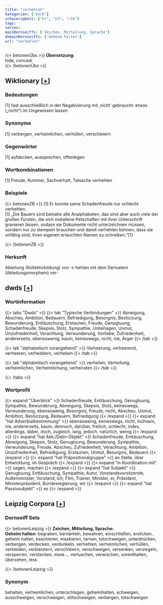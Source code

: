 ```yaml
---
title: "verhehlen"
kategorien: ["Verb"]
schwierigkeit: ["k1", "h3", "r16"]
tags:
series:
mainDornseiffs: ['Zeichen, Mitteilung, Sprache']
domainDornseiffs: ['Geheim halten']
url: "verhehlen"
---
```


{{< betonenÜbs >}}
**Übersetzung:**  
hide, conceal  
{{< /betonenÜbs >}}

## Wiktionary [[+](https://de.wiktionary.org/wiki/verhehlen)]

### Bedeutungen
[1] fast ausschließlich in der Negativierung mit ‚nicht’ gebraucht: etwas („nicht“) im Ungewissen lassen  

### Synonyme
[1] verbergen, verheimlichen, verhüllen, verschleiern  

### Gegenwörter
[1] aufdecken, aussprechen, offenlegen  

### Wortkombinationen
[1] Freude, Kummer, Sachverhalt, Tatsache verhehlen  

### Beispiele
{{< betonenZB >}}
[1] Er konnte seine Schadenfreude nur schlecht verhehlen.  
[1] „Die Bauern sind beinahe alle Analphabeten, das sind aber auch viele der großen Fürsten, die sich metallene Petschaften mit ihrer Unterschrift gravieren lassen, sodass sie Dokumente nicht unterzeichnen müssen, sondern nur zu stempeln brauchen und damit verhehlen können, dass sie unfähig sind, ihren eigenen erlauchten Namen zu schreiben.“[1]  

{{< /betonenZB >}}
### Herkunft
Ableitung (Kollektivbildung) von → hehlen mit dem Derivatem (Ableitungsmorphem) ver-  



## dwds [[+](https://www.dwds.de/wb/verhehlen)]

### Wortinformation
{{< tabs "Dwds" >}}
{{< tab "Typische Verbindungen" >}}
Abneigung, Abscheu, Ambition, Bedauern, Befriedigung, Besorgnis, Bestürzung, Bewunderung, Enttäuschung, Erstaunen, Freude, Genugtuung, Schadenfreude, Skepsis, Stolz, Sympathie, Unbehagen, Unmut, Unzufriedenheit, Verachtung, Verwunderung, Vorliebe, Zufriedenheit, andererseits, ebensowenig, kaum, keineswegs, nicht, nie, Ärger
{{< /tab >}}

{{< tab "alphabetisch vorangehend" >}}
Verheerung, verheerend, verheeren, verheddern, verheben
{{< /tab >}}

{{< tab "alphabetisch vorangehend" >}}
verheilen, Verheilung, verheimlichen, Verheimlichung, verheiraten
{{< /tab >}}

{{< /tabs >}}

### Wortprofil
{{< expand "Überblick" >}} Schadenfreude, Enttäuschung, Genugtuung, Sympathie, Bewunderung, Abneigung, Skepsis, Stolz, keineswegs, Verwunderung, ebensowenig, Besorgnis, Freude, nicht, Abscheu, Unmut, Ambition, Bestürzung, Bedauern, Befriedigung {{< /expand >}}
{{< expand "hat Adverbialbestimmung" >}} ebensowenig, keineswegs, nicht, mühsam, nie, andererseits, kaum, dennoch, darüber, freilich, schlecht, indes, allerdings, dabei, doch, zugleich, lang, jedoch, natürlich, wenig {{< /expand >}}
{{< expand "hat Akk./Dativ-Objekt" >}} Schadenfreude, Enttäuschung, Abneigung, Skepsis, Stolz, Genugtuung, Bewunderung, Sympathie, Verwunderung, Freude, Abscheu, Zufriedenheit, Verachtung, Ambition, Unzufriedenheit, Befriedigung, Erstaunen, Unmut, Besorgnis, Bedauern {{< /expand >}}
{{< expand "hat Präpositionalgruppe" >}} an Stelle, über Entwicklung, im Gespräch {{< /expand >}}
{{< expand "in Koordination mit" >}} sagen, machen {{< /expand >}}
{{< expand "hat Subjekt" >}} Genugtuung, Enttäuschung, Sympathie, Autor, Vorstandsvorsitzende, Außenminister, Vorstand, ich, Film, Trainer, Minister, er, Präsident, Ministerpräsident, Bundesregierung, wir {{< /expand >}}
{{< expand "hat Passivsubjekt" >}} es {{< /expand >}}

## Leipzig Corpora [[+](https://corpora.uni-leipzig.de/en/res?word=verhehlen&corpusId=deu_newscrawl-public_2018)]

### Dornseiff Sets
{{< betonenLeipzig >}}
**Zeichen, Mitteilung, Sprache:**  
**Geheim halten:** begraben, bemänteln, bewahren, einschließen, ersticken, geheim halten, kaschieren, maskieren, tarnen, totschweigen, unterdrücken, verbergen, verdecken, verdunkeln, verhehlen, verheimlichen, verhüllen, verkleiden, verkleistern, verschleiern, verschweigen, versenken, versiegeln, versperren, verstecken, more..., vertuschen, verwischen, vorenthalten, übersehen, less  

{{< /betonenLeipzig >}}

### Synonym
behalten, verheimlichen, unterschlagen, geheimhalten, schweigen, ausschweigen, verschweigen, stillschweigen, verbergen, totschweigen

